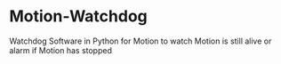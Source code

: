 # Motion-Watchdog
Watchdog Software in Python for Motion to watch Motion is still alive or alarm if Motion has stopped
